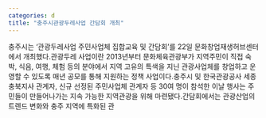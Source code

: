 ```yaml
---
categories: d
title: "충주시관광두레사업 간담회 개최"
---
```

충주시는 ‘관광두레사업 주민사업체 집합교육 및 간담회’를 22일 문화창업재생허브센터에서 개최했다.관광두레 사업이란 2013년부터 문화체육관광부가 지역주민이 직접 숙박, 식음, 여행, 체험 등의 분야에서 지역 고유의 특색을 지닌 관광사업체를 창업하고 운영할 수 있도록 매년 공모를 통해 지원하는 정책 사업이다.충주시 및 한국관광공사 세종충북지사 관계자, 신규 선정된 주민사업체 관계자 등 30여 명이 참석한 이날 행사는 주민들이 만들어나가는 지속 가능한 지역관광을 위해 마련됐다.간담회에서는 관광산업의 트렌드 변화와 충주 지역에 특화된 관